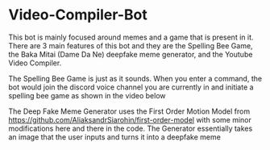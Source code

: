 # Video-Compiler-Bot

This bot is mainly focused around memes and a game that is present in it. There are 3 main features of this bot and they are the Spelling Bee Game, the Baka Mitai (Dame Da Ne) deepfake meme generator, and the Youtube Video Compiler. 

The Spelling Bee Game is just as it sounds. When you enter a command, the bot would join the discord voice channel you are currently in and initiate a spelling bee game as shown in the video below 


The Deep Fake Meme Generator uses the First Order Motion Model from https://github.com/AliaksandrSiarohin/first-order-model with some minor modifications here and there in the code. The Generator essentially takes an image that the user inputs and turns it into a deepfake meme
